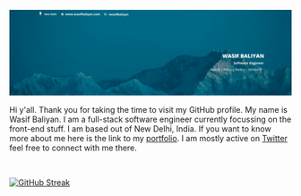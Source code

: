 ![Wasif Baliyan](./linkedin-banner.png)

Hi y'all. Thank you for taking the time to visit my GitHub profile. My name is Wasif Baliyan. I am a full-stack software engineer currently focussing on the front-end stuff. I am based out of New Delhi, India.
If you want to know more about me here is the link to my [portfolio](https://wasifbaliyan.com). I am mostly active on [Twitter](https://twitter.com/wasifbaliyan) feel free to connect with me there.

<br/>

[![GitHub Streak](https://streak-stats.demolab.com?user=wasifbaliyan&theme=tokyonight)](https://git.io/streak-stats)
